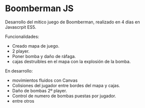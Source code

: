 # Boomberman JS

Desarrollo del mítico juego de Boomberman, realizado en 4 días en Javascrpit ES5.

Funcionalidades:
- Creado mapa de juego.
- 2 player.
- Poner bomba y daño de ráfaga.
- cajas destruibles en el mapa con la explosión de la bomba.


En desarrollo:
- movimientos fluidos con Canvas
- Colisiones del jugador entre bordes del mapa y cajas.
- Daño de bombas 2º player.
- Control de numero de bombas puestas por jugador.
- entre otros
